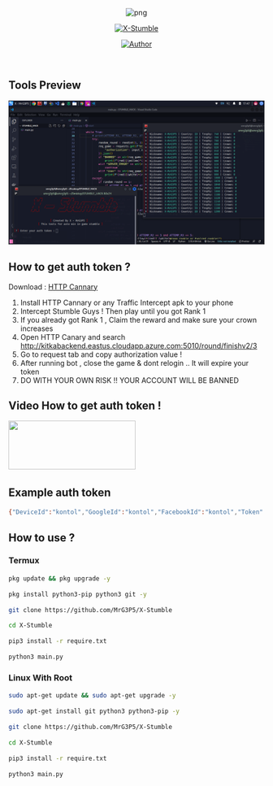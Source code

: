 <p align="center">
<img src="https://avatars.githubusercontent.com/u/57594747?s=400&u=da1eec8bf84a62a2ca11230d358dfac0bb000bcd&v=4" alt="png" width="128" height="128"/>
</p>
<p align="center">
<a href="#"><img title="X-Stumble" src="https://img.shields.io/badge/X Stumble-green?colorA=%23ff0000&colorB=%23017e40&style=for-the-badge"></a>
</p>
<p align="center">
<a href="https://github.com/MrG3P5"><img title="Author" src="https://img.shields.io/badge/Author-X MrG3P5-red.svg?style=for-the-badge&logo=github"></a>
</p>
<br>

## Tools Preview
![index](https://raw.githubusercontent.com/MrG3P5/X-Stumble/main/Screenshot_2022-06-18_17_47_11.png)


## How to get auth token ?
Download : [HTTP Cannary](https://apkcombo.com/id/httpcanary-http-sniffer-capture-analysis/com.guoshi.httpcanary)
1. Install HTTP Cannary or any Traffic Intercept apk to your phone
2. Intercept Stumble Guys ! Then play until you got Rank 1
3. If you already got Rank 1 , Claim the reward and make sure your crown increases
4. Open HTTP Canary and search http://kitkabackend.eastus.cloudapp.azure.com:5010/round/finishv2/3
5. Go to request tab and copy authorization value !
6. After running bot , close the game & dont relogin .. It will expire your token
7. DO WITH YOUR OWN RISK !! YOUR ACCOUNT WILL BE BANNED

## Video How to get auth token !
<a href="https://streamable.com/pa7o9f">
  <img src="https://i.ibb.co/Wvjz7XS/click-removebg-preview.png" width="250" height="96">
</a>

## Example auth token

```sh
{"DeviceId":"kontol","GoogleId":"kontol","FacebookId":"kontol","Token":"kontol","Timestamp":69696969,"Hash":"kontol"}
```

## How to use ?


### Termux
```sh
pkg update && pkg upgrade -y
```
```sh
pkg install python3-pip python3 git -y
```
```sh
git clone https://github.com/MrG3P5/X-Stumble
```
```sh
cd X-Stumble
```
```sh
pip3 install -r require.txt
```
```sh
python3 main.py
```

### Linux With Root
```sh
sudo apt-get update && sudo apt-get upgrade -y
```
```sh
sudo apt-get install git python3 python3-pip -y
```
```sh
git clone https://github.com/MrG3P5/X-Stumble
```
```sh
cd X-Stumble
```
```sh
pip3 install -r require.txt
```
```sh
python3 main.py
```
